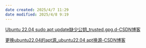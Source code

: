 ```yaml
---
date created: 2025/4/7 11:29
date modified: 2025/4/8 9:19
---
```


[Ubuntu 22.04 sudo apt update缺少公钥_trusted.gpg.d-CSDN博客](https://blog.csdn.net/qq_45921549/article/details/138251230)

[更换ubuntu22.04的apt源_ubuntu22.04 apt换源-CSDN博客](https://blog.csdn.net/qq_39369161/article/details/129551648)
